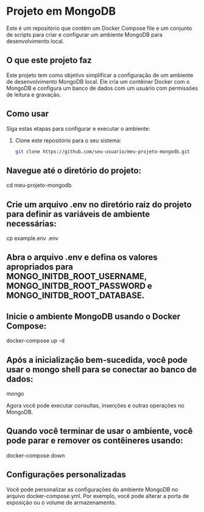 # Projeto em MongoDB

Este é um repositório que contém um Docker Compose file e um conjunto de scripts para criar e configurar um ambiente MongoDB para desenvolvimento local.

## O que este projeto faz

Este projeto tem como objetivo simplificar a configuração de um ambiente de desenvolvimento MongoDB local. Ele cria um contêiner Docker com o MongoDB e configura um banco de dados com um usuário com permissões de leitura e gravação.

## Como usar

Siga estas etapas para configurar e executar o ambiente:

1. Clone este repositório para o seu sistema:

   ```bash
   git clone https://github.com/seu-usuario/meu-projeto-mongodb.git

## Navegue até o diretório do projeto:

cd meu-projeto-mongodb

## Crie um arquivo .env no diretório raiz do projeto para definir as variáveis de ambiente necessárias:

cp example.env .env

## Abra o arquivo .env e defina os valores apropriados para MONGO_INITDB_ROOT_USERNAME, MONGO_INITDB_ROOT_PASSWORD e MONGO_INITDB_ROOT_DATABASE.
## Inicie o ambiente MongoDB usando o Docker Compose:

docker-compose up -d

## Após a inicialização bem-sucedida, você pode usar o mongo shell para se conectar ao banco de dados:

mongo

 Agora você pode executar consultas, inserções e outras operações no MongoDB.

## Quando você terminar de usar o ambiente, você pode parar e remover os contêineres usando:

 docker-compose down

## Configurações personalizadas
Você pode personalizar as configurações do ambiente MongoDB no arquivo docker-compose.yml. Por exemplo, você pode alterar a porta de exposição ou o volume de armazenamento.


